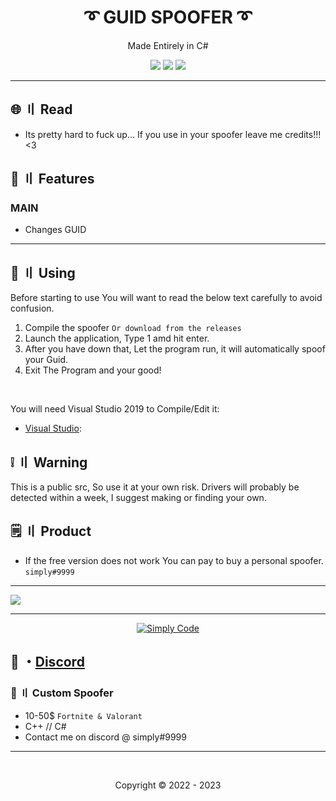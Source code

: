 <h1 align="center">
  ➰ GUID SPOOFER ➰
</h1>

<p align="center">
  Made Entirely in C#
</p>



<p align="center">
  <img src="https://img.shields.io/github/languages/top/simply-codes/Guid-Spoofer-Csharp?style=flat-square"/>
  <img src="https://img.shields.io/github/last-commit/simply-codes/Guid-Spoofer-Csharpr?style=flat-square"/>
  <img src="https://img.shields.io/github/stars/simply-codes/Guid-Spoofer-Csharpr?color=5ac18e&label=Stars&style=flat-square"/>

</p>

---

## <a id="content"></a>🌐 〢 Read
- Its pretty hard to fuck up... If you use in your spoofer leave me credits!!! <3

## <a id="features"></a>🔰 〢 Features
### MAIN
- Changes GUID

---

## <a id="setup"></a> 📁 〢 Using

Before starting to use You will want to read the below text carefully to avoid confusion.

1. Compile the spoofer `Or download from the releases`
2. Launch the application, Type 1 amd hit enter.
3. After you have down that, Let the program run, it will automatically spoof your Guid.
4. Exit The Program and your good!

<br>

  
   You will need Visual Studio 2019 to Compile/Edit it:

- [Visual Studio](https://visualstudio.microsoft.com/thank-you-downloading-visual-studio/?sku=community&rel=16&utm_medium=microsoft&utm_campaign=download+from+relnotes&utm_content=vs2019ga+button/):



## <a id="warn"></a> ❕ 〢 Warning 
This is a public src, So use it at your own risk. Drivers will probably be detected within a week, I suggest making or finding your own.

  
## <a id="setup2"></a> 🗒 〢 Product
- If the free version does not work You can pay to buy a personal spoofer. `simply#9999`

---

 <img src="![image](https://cdn.discordapp.com/attachments/1064933951417884722/1065791544977805363/image.png)"/>

--- 

  <p align="center">
    <a href="https://discord.gg/huhn9rnrpg">
        <img title="Simply's Discord Server" alt="Simply Code" src="https://discord.com/api/guilds/1000909897875079268/style=banner2"/>
    </a>
</p>

## 💬 ・[Discord](https://discord.gg/huhn9rnrpg) 

### 🥊 〢 Custom Spoofer
- 10-50$ `Fortnite & Valorant`
- C++ // C#
- Contact me on discord @ simply#9999

---

  <br>

<p align="center">
  Copyright © 2022 - 2023
<br>
